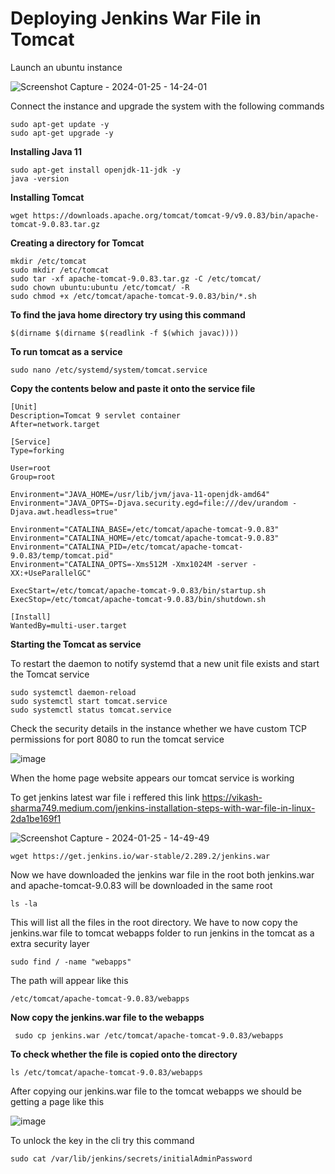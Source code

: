 
# **Deploying Jenkins War File in Tomcat**

Launch an ubuntu instance 

![Screenshot Capture - 2024-01-25 - 14-24-01](https://github.com/keedevops/Jenkins/assets/155215036/447c2ae4-c307-4eca-b3c9-b0fcc42a3b26)

Connect the instance and upgrade the system with the following commands

```
sudo apt-get update -y
sudo apt-get upgrade -y

```
**Installing Java 11**
```
sudo apt-get install openjdk-11-jdk -y
java -version

```

**Installing Tomcat**

```
wget https://downloads.apache.org/tomcat/tomcat-9/v9.0.83/bin/apache-tomcat-9.0.83.tar.gz

```

**Creating a directory for Tomcat**


```
mkdir /etc/tomcat
sudo mkdir /etc/tomcat
sudo tar -xf apache-tomcat-9.0.83.tar.gz -C /etc/tomcat/
sudo chown ubuntu:ubuntu /etc/tomcat/ -R
sudo chmod +x /etc/tomcat/apache-tomcat-9.0.83/bin/*.sh

```

**To find the java home directory try using this command**

```
$(dirname $(dirname $(readlink -f $(which javac))))

```
**To run tomcat as a service**

```
sudo nano /etc/systemd/system/tomcat.service

```

**Copy the contents below and paste it onto the service file**

```
[Unit]
Description=Tomcat 9 servlet container
After=network.target

[Service]
Type=forking

User=root
Group=root

Environment="JAVA_HOME=/usr/lib/jvm/java-11-openjdk-amd64"
Environment="JAVA_OPTS=-Djava.security.egd=file:///dev/urandom -Djava.awt.headless=true"

Environment="CATALINA_BASE=/etc/tomcat/apache-tomcat-9.0.83"
Environment="CATALINA_HOME=/etc/tomcat/apache-tomcat-9.0.83"
Environment="CATALINA_PID=/etc/tomcat/apache-tomcat-9.0.83/temp/tomcat.pid"
Environment="CATALINA_OPTS=-Xms512M -Xmx1024M -server -XX:+UseParallelGC"

ExecStart=/etc/tomcat/apache-tomcat-9.0.83/bin/startup.sh
ExecStop=/etc/tomcat/apache-tomcat-9.0.83/bin/shutdown.sh

[Install]
WantedBy=multi-user.target
```

**Starting the Tomcat as service**

To restart the daemon to notify systemd that a new unit file exists and start the Tomcat service

```
sudo systemctl daemon-reload
sudo systemctl start tomcat.service
sudo systemctl status tomcat.service

```
Check the security details in the instance whether we have custom TCP permissions for port 8080 to run the tomcat service

![image](https://github.com/keedevops/Jenkins/assets/155215036/9025022a-f3f7-4767-add1-e6e263de0cc0)

When the home page website appears our tomcat service is working

To get jenkins latest war file i reffered this link https://vikash-sharma749.medium.com/jenkins-installation-steps-with-war-file-in-linux-2da1be169f1

![Screenshot Capture - 2024-01-25 - 14-49-49](https://github.com/keedevops/Jenkins/assets/155215036/dac9a92e-9e8b-4673-b0bc-4513f5633cac)

```
wget https://get.jenkins.io/war-stable/2.289.2/jenkins.war

```
Now we have downloaded the jenkins war file in the root both jenkins.war and apache-tomcat-9.0.83 will be downloaded in the same root
```
ls -la
```
This will list all the files in the root directory. We have to now copy the jenkins.war file to tomcat webapps folder to run jenkins in the tomcat as a extra security layer

```
sudo find / -name "webapps"  

```
The path will appear like this 
```
/etc/tomcat/apache-tomcat-9.0.83/webapps

```
**Now copy the jenkins.war file to the webapps**

```
 sudo cp jenkins.war /etc/tomcat/apache-tomcat-9.0.83/webapps

```
**To check whether the file is copied onto the directory**

```
ls /etc/tomcat/apache-tomcat-9.0.83/webapps

```
After copying our jenkins.war file to the tomcat webapps we should be getting a page like this

![image](https://github.com/keedevops/Jenkins/assets/155215036/f04726e5-80cd-4184-a31c-4b8613020d1f)

To unlock the key in the cli try this command

```
sudo cat /var/lib/jenkins/secrets/initialAdminPassword

```


